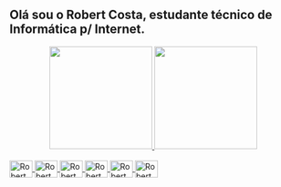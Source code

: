 ## Olá sou o Robert Costa, estudante técnico de Informática p/ Internet.

<div align="center">
  <a href="https://github.com/Gzuuiis">
<img height="180em" src="https://github-readme-stats.vercel.app/api?username=Gzuuiis&show_icons=true&theme=dark&include_all_commits=true&count_private=true"/>
  <img height="180em" src="https://github-readme-stats.vercel.app/api?username=Gzuuiis&show_icons=true&theme=dark&include_all_commits=true&count_private=true"/>
</div>

<div style="display: inline_block"><br>
  <img align="center" alt="Robert Costa" height="30" width="40" src="https://cdn.jsdelivr.net/gh/devicons/devicon/icons/javascript/javascript-original.svg">

<img align="center" alt="Robert Costa" height="30" width="40" src="https://cdn.jsdelivr.net/gh/devicons/devicon/icons/html5/html5-original.svg">

<img align="center" alt="Robert Costa" height="30" width="40" src="https://cdn.jsdelivr.net/gh/devicons/devicon/icons/css3/css3-original.svg">

<img align="center" alt="Robert Costa" height="30" width="40" src="https://cdn.jsdelivr.net/gh/devicons/devicon/icons/bootstrap/bootstrap-original.svg">

<img align="center" alt="Robert Costa" height="30" width="40" src="https://cdn.jsdelivr.net/gh/devicons/devicon/icons/php/php-original.svg">

<img align="center" alt="Robert Costa" height="30" width="40" src="https://cdn.jsdelivr.net/gh/devicons/devicon/icons/mysql/mysql-original.svg">

</div>

##
